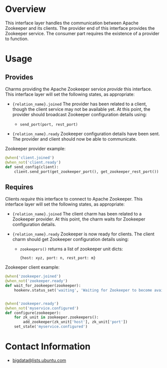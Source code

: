 # Overview

This interface layer handles the communication between Apache Zookeeper and its
clients. The provider end of this interface provides the Zookeeper service.
The consumer part requires the existence of a provider to function.


# Usage

## Provides

Charms providing the Apache Zookeeper service *provide* this interface. This
interface layer will set the following states, as appropriate:

  * `{relation_name}.joined` The provider has been related to a client,
  though the client service may not be available yet. At this point,
  the provider should broadcast Zookeeper configuration details using:

    * `send_port(port, rest_port)`


  * `{relation_name}.ready`  Zookeeper configuration details have been sent.
  The provider and client should now be able to communicate.


Zookeeper provider example:

```python
@when('client.joined')
@when_not('client.ready')
def send_config(client):
    client.send_port(get_zookeeper_port(), get_zookeeper_rest_port())
```


## Requires

Clients *require* this interface to connect to Apache Zookeeper. This interface
layer will set the following states, as appropriate:

  * `{relation_name}.joined` The client charm has been related to a Zookeeper
  provider. At this point, the charm waits for Zookeeper configuration details.

  * `{relation_name}.ready`  Zookeeper is now ready for clients. The client
  charm should get Zookeeper configuration details using:

    * `zookeepers()` returns a list of zookeeper unit dicts:

          {host: xyz, port: n, rest_port: m}


Zookeeper client example:

```python
@when('zookeeper.joined')
@when_not('zookeeper.ready')
def wait_for_zookeeper(zookeeper):
    hookenv.status_set('waiting', 'Waiting for Zookeeper to become available')


@when('zookeeper.ready')
@when_not('myservice.configured')
def configure(zookeeper):
    for zk_unit in zookeeper.zookeepers():
        add_zookeeper(zk_unit['host'], zk_unit['port'])
    set_state('myservice.configured')
```


# Contact Information

- <bigdata@lists.ubuntu.com>
